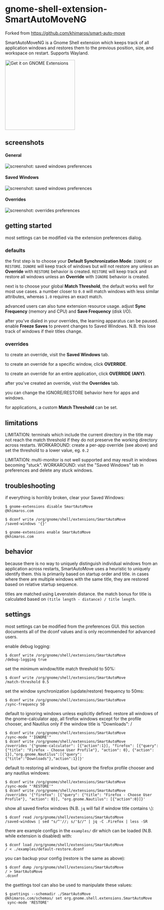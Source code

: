 # gnome-shell-extension-SmartAutoMoveNG

Forked from https://github.com/khimaros/smart-auto-move

SmartAutoMoveNG
is a Gnome Shell extension which keeps track of all application windows and restores them to the previous position, size, and workspace on restart. Supports Wayland.

<p align="left">
  <a href="https://extensions.gnome.org/extension/8149/smart-auto-move-ng/">
    <img alt="Get it on GNOME Extensions" width="228" src="https://raw.githubusercontent.com/andyholmes/gnome-shell-extensions-badge/master/get-it-on-ego.svg?sanitize=true"/>
  </a>
</p>

## screenshots

#### General

![screenshot: saved windows preferences](docs/screenshot-general.png)

#### Saved Windows

![screenshot: saved windows preferences](docs/screenshot-saved-windows.png)

#### Overrides

![screenshot: overrides preferences](docs/screenshot-overrides.png)

## getting started

most settings can be modified via the extension preferences dialog.

### defaults

the first step is to choose your **Default Synchronization Mode**: `IGNORE` or `RESTORE`. `IGNORE` will keep track of windows but will not restore any unless an **Override** with `RESTORE` behavior is created. `RESTORE` will keep track and restore all windows unless an **Override** with `IGNORE` behavior is created.

next is to choose your global **Match Threshold**, the default works well for most use cases. a number closer to `0.0` will match windows with less similar attributes, whereas `1.0` requires an exact match.

advanced users can also tune extension resource usage. adjust **Sync Frequency** (memory and CPU) and **Save Frequency** (disk I/O).

after you've dialed in your overrides, the learning apparatus can be paused. enable **Freeze Saves** to prevent changes to Saved Windows. N.B. this lose track of windows if their titles change.

### overrides

to create an override, visit the **Saved Windows** tab.

to create an override for a specific window, click **OVERRIDE**.

to create an override for an entire application, click **OVERRIDE (ANY)**.

after you've created an override, visit the **Overrides** tab.

you can change the IGNORE/RESTORE behavior here for apps and windows.

for applications, a custom **Match Threshold** can be set.

## limitations

LIMITATION: terminals which include the current directory in the title may not reach the match threshold if they do not preserve the working directory across restarts. WORKAROUND: create a per-app override (see above) and set the threshold to a lower value, eg. `0.2`

LIMITATION: multi-monitor is not well supported and may result in windows becoming "stuck". WORKAROUND: visit the "Saved Windows" tab in preferences and delete any stuck windows.

## troubleshooting

if everything is horribly broken, clear your Saved Windows:

```
$ gnome-extensions disable SmartAutoMove
@khimaros.com

$ dconf write /org/gnome/shell/extensions/SmartAutoMove
/saved-windows '{}'

$ gnome-extensions enable SmartAutoMove
@khimaros.com
```

## behavior

because there is no way to uniquely distinguish individual windows from an application across restarts, SmartAutoMove
uses a heuristic to uniquely identify them. this is primarily based on startup order and title. in cases where there are multiple windows with the same title, they are restored based on relative startup sequence.

titles are matched using Levenstein distance. the match bonus for title is calculated based on `(title length - distance) / title length`.

## settings

most settings can be modified from the preferences GUI. this section documents all of the dconf values and is only recommended for advanced users.

enable debug logging:

```
$ dconf write /org/gnome/shell/extensions/SmartAutoMove
/debug-logging true
```

set the minimum window/title match threshold to 50%:

```
$ dconf write /org/gnome/shell/extensions/SmartAutoMove
/match-threshold 0.5
```

set the window synchronization (update/restore) frequency to 50ms:

```
$ dconf write /org/gnome/shell/extensions/SmartAutoMove
/sync-frequency 50
```

default to ignoring windows unless explicitly defined. restore all windows of the gnome-calculator app, all firefox windows except for the profile chooser, and Nautilus only if the window title is "Downloads":
/

```
$ dconf write /org/gnome/shell/extensions/SmartAutoMove
/sync-mode "'IGNORE'"
$ dconf write /org/gnome/shell/extensions/SmartAutoMove
/overrides '{"gnome-calculator": [{"action":1}], "firefox": [{"query": {"title": "Firefox - Choose User Profile"}, "action": 0}, {"action": 1}],"org.gnome.Nautilus":[{"query":{"title":"Downloads"},"action":1}]}'
```

default to restoring all windows, but ignore the firefox profile chooser and any nautilus windows:

```
$ dconf write /org/gnome/shell/extensions/SmartAutoMove
/sync-mode "'RESTORE'"
$ dconf write /org/gnome/shell/extensions/SmartAutoMove
/overrides '{"firefox": [{"query": {"title": "Firefox - Choose User Profile"}, "action": 0}], "org.gnome.Nautilus": [{"action":0}]}'
```

show all saved firefox windows (N.B. `jq` will fail if window title contains `\`):

```
$ dconf read /org/gnome/shell/extensions/SmartAutoMove
/saved-windows | sed "s/^'//; s/'$//" | jq -C .Firefox | less -SR
```

there are example configs in the `examples/` dir which can be loaded (N.B. while extension is disabled) with:

```
$ dconf load /org/gnome/shell/extensions/SmartAutoMove
/ < ./examples/default-restore.dconf
```

you can backup your config (restore is the same as above):

```
$ dconf dump /org/gnome/shell/extensions/SmartAutoMove
/ > SmartAutoMove
.dconf
```

the gsettings tool can also be used to manipulate these values:

```
$ gsettings --schemadir ./SmartAutoMove
@khimaros.com/schemas/ set org.gnome.shell.extensions.SmartAutoMove
 sync-mode 'RESTORE'
```
